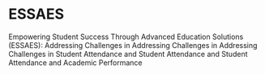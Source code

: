 # ESSAES
Empowering Student Success Through Advanced Education Solutions (ESSAES): Addressing Challenges in Addressing Challenges in Addressing Challenges in Student Attendance and Student Attendance and Student Attendance and Academic Performance
